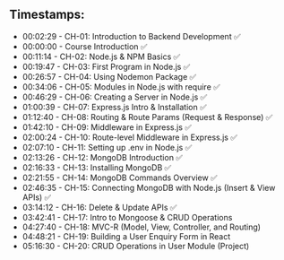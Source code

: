 ## Timestamps:
- 00:02:29 - CH-01: Introduction to Backend Development ✅
- 00:00:00 - Course Introduction ✅
- 00:11:14 - CH-02: Node.js & NPM Basics ✅
- 00:19:47 - CH-03: First Program in Node.js ✅
- 00:26:57 - CH-04: Using Nodemon Package ✅
- 00:34:06 - CH-05: Modules in Node.js with require ✅
- 00:46:29 - CH-06: Creating a Server in Node.js ✅
- 01:00:39 - CH-07: Express.js Intro & Installation ✅
- 01:12:40 - CH-08: Routing & Route Params (Request & Response) ✅
- 01:42:10 - CH-09: Middleware in Express.js ✅
- 02:00:24 - CH-10: Route-level Middleware in Express.js ✅
- 02:07:10 - CH-11: Setting up .env in Node.js ✅
- 02:13:26 - CH-12: MongoDB Introduction ✅
- 02:16:33 - CH-13: Installing MongoDB ✅
- 02:21:55 - CH-14: MongoDB Commands Overview ✅
- 02:46:35 - CH-15: Connecting MongoDB with Node.js (Insert & View APIs) ✅
- 03:14:12 - CH-16: Delete & Update APIs ✅
- 03:42:41 - CH-17: Intro to Mongoose & CRUD Operations
- 04:27:40 - CH-18: MVC-R (Model, View, Controller, and Routing)
- 04:48:21 - CH-19: Building a User Enquiry Form in React
- 05:16:30 - CH-20: CRUD Operations in User Module (Project)